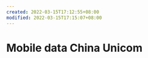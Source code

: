 ```yaml
---
created: 2022-03-15T17:12:55+08:00
modified: 2022-03-15T17:15:07+08:00
---
```


# Mobile data China Unicom


